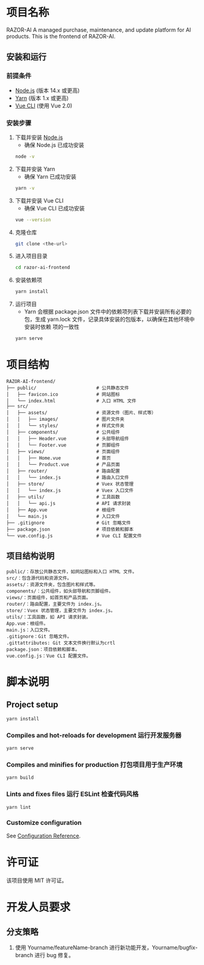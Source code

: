# 项目名称
RAZOR-AI
A managed purchase, maintenance, and update platform for AI products. This is the frontend of RAZOR-AI.

## 安装和运行

### 前提条件

- [Node.js](https://nodejs.org/) (版本 14.x 或更高)
- [Yarn](https://yarnpkg.com/) (版本 1.x 或更高)
- [Vue CLI](https://cli.vuejs.org/) (使用 Vue 2.0)

### 安装步骤

1. 下载并安装 [Node.js](https://nodejs.org/)
   - 确保 Node.js 已成功安装
   ```sh
   node -v
2. 下载并安装 Yarn
   - 确保 Yarn 已成功安装
   ```sh
   yarn -v
3. 下载并安装 Vue CLI
   - 确保 Vue CLI 已成功安装
   ```sh
   vue --version
4. 克隆仓库
   ```sh
   git clone <the-url>
5. 进入项目目录
   ```sh
   cd razor-ai-frontend
6. 安装依赖项
   ```sh
   yarn install
7. 运行项目
   - Yarn 会根据 package.json 文件中的依赖项列表下载并安装所有必要的包，生成 yarn.lock 文件，记录具体安装的包版本，以确保在其他环境中安装时依赖
   项的一致性
   ```sh
   yarn serve
# 项目结构
```
RAZOR-AI-frontend/
├── public/                      # 公共静态文件
│   ├── favicon.ico              # 网站图标
│   └── index.html               # 入口 HTML 文件
├── src/
│   ├── assets/                  # 资源文件（图片、样式等）
│   │   ├── images/              # 图片文件夹
│   │   └── styles/              # 样式文件夹
│   ├── components/              # 公共组件
│   │   ├── Header.vue           # 头部导航组件
│   │   └── Footer.vue           # 页脚组件
│   ├── views/                   # 页面组件
│   │   ├── Home.vue             # 首页
│   │   └── Product.vue          # 产品页面
│   ├── router/                  # 路由配置
│   │   └── index.js             # 路由入口文件
│   ├── store/                   # Vuex 状态管理
│   │   └── index.js             # Vuex 入口文件
│   ├── utils/                   # 工具函数
│   │   └── api.js               # API 请求封装
│   ├── App.vue                  # 根组件
│   └── main.js                  # 入口文件
├── .gitignore                   # Git 忽略文件
├── package.json                 # 项目依赖和脚本
└── vue.config.js                # Vue CLI 配置文件
```
## 项目结构说明
```
public/：存放公共静态文件，如网站图标和入口 HTML 文件。
src/：包含源代码和资源文件。
assets/：资源文件夹，包含图片和样式等。
components/：公共组件，如头部导航和页脚组件。
views/：页面组件，如首页和产品页面。
router/：路由配置，主要文件为 index.js。
store/：Vuex 状态管理，主要文件为 index.js。
utils/：工具函数，如 API 请求封装。
App.vue：根组件。
main.js：入口文件。
.gitignore：Git 忽略文件。
.gittattributes: Git 文本文件换行默认为crtl
package.json：项目依赖和脚本。
vue.config.js：Vue CLI 配置文件。
```

# 脚本说明
## Project setup
```
yarn install
```

### Compiles and hot-reloads for development 运行开发服务器
```
yarn serve
```

### Compiles and minifies for production 打包项目用于生产环境
```
yarn build
```

### Lints and fixes files 运行 ESLint 检查代码风格
```
yarn lint
```

### Customize configuration
See [Configuration Reference](https://cli.vuejs.org/config/).

# 许可证
该项目使用 MIT 许可证。

# 开发人员要求
## 分支策略
1. 使用 Yourname/featureName-branch 进行新功能开发，Yourname/bugfix-branch 进行 bug 修复。
